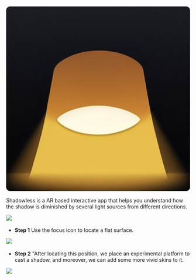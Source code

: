 
<p>
<img src="/Assets/shadowless.png" />
</p>

Shadowless is a AR based interactive app that helps you understand how the shadow is diminished by several light sources from different directions.

![]("/Assets/step-1.png")

* **Step 1** Use the focus icon to locate a flat surface.

![]("/Assets/step-2.png")

* **Step 2** "After locating this position, we place an experimental platform to cast a shadow, and moreover, we can add some more vivid skins to it.

![]("/Assets/step-3.png")